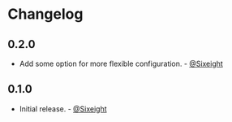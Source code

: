 # Changelog

## 0.2.0

* Add some option for more flexible configuration. - [@Sixeight]

## 0.1.0

* Initial release. - [@Sixeight]

[@Sixeight]: https://github.com/Sixeight

